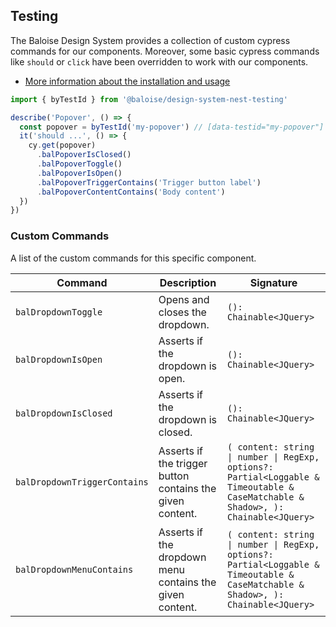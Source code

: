 ## Testing

The Baloise Design System provides a collection of custom cypress commands for our components. Moreover, some basic cypress commands like `should` or `click` have been overridden to work with our components.

- [More information about the installation and usage](/components/tooling/testing.html)

<!-- START: human documentation -->

```typescript
import { byTestId } from '@baloise/design-system-nest-testing'

describe('Popover', () => {
  const popover = byTestId('my-popover') // [data-testid="my-popover"]
  it('should ...', () => {
    cy.get(popover)
      .balPopoverIsClosed()
      .balPopoverToggle()
      .balPopoverIsOpen()
      .balPopoverTriggerContains('Trigger button label')
      .balPopoverContentContains('Body content')
  })
})
```

<!-- END: human documentation -->

### Custom Commands

A list of the custom commands for this specific component.

| Command                      | Description                                               | Signature                                                                                                                         |
| ---------------------------- | --------------------------------------------------------- | --------------------------------------------------------------------------------------------------------------------------------- |
| `balDropdownToggle`          | Opens and closes the dropdown.                            | `(): Chainable<JQuery>`                                                                                                           |
| `balDropdownIsOpen`          | Asserts if the dropdown is open.                          | `(): Chainable<JQuery>`                                                                                                           |
| `balDropdownIsClosed`        | Asserts if the dropdown is closed.                        | `(): Chainable<JQuery>`                                                                                                           |
| `balDropdownTriggerContains` | Asserts if the trigger button contains the given content. | `( content: string \| number \| RegExp, options?: Partial<Loggable & Timeoutable & CaseMatchable & Shadow>, ): Chainable<JQuery>` |
| `balDropdownMenuContains`    | Asserts if the dropdown menu contains the given content.  | `( content: string \| number \| RegExp, options?: Partial<Loggable & Timeoutable & CaseMatchable & Shadow>, ): Chainable<JQuery>` |
